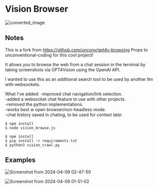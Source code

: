 # Vision Browser

![converted_image](https://github.com/mrdavtan/Vision_Browse/assets/21132073/f4049048-7c77-4ee5-8a82-50aed8886749)

## Notes

This is a fork from https://github.com/unconv/gpt4v-browsing Props to unconventional-coding for this cool project!

It allows you to browse the web from a chat session in the terminal by taking screenshots via GPT4Vision using the OpenAI API.

I wanted to use this as an additional search tool to be used by another llm with websockets.

What I've added:
   -improved chat navigation/link selection.\
   -added a websocket chat feature to use with other projects.\
   -removed the python implementations.\
   -works best w open browser/non-headless mode.\
   -chat history saved in chatlog, to be used for context later

```shell
$ npm install
$ node vision_browse.js
```

```shell
$ npm install
$ pip install -r requirements.txt
$ python3 vision_crawl.py
```

## Examples

![Screenshot from 2024-04-09 02-47-50](https://github.com/mrdavtan/Vision_Browse/assets/21132073/1be781cb-3daf-4c79-970c-f327b43cdc27)

![Screenshot from 2024-04-09 01-51-02](https://github.com/mrdavtan/Vision_Browse/assets/21132073/6e0bab71-7243-4cc8-8eb9-f1f1bb008d15)
